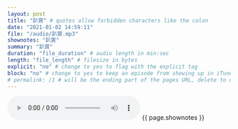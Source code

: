 ```yaml
---
layout: post
title: "趴賞" # quotes allow forbidden characters like the colon
date: "2021-01-02 14:59:11"
file: "/audio/趴賞.mp3"
shownotes: "趴賞"
summary: "趴賞"
duration: "file_duration" # audio length in min:sec
length: "file_length" # filesize in bytes
explicit: "no" # change to yes to flag with the explicit tag
block: "no" # change to yes to keep an episode from showing up in iTunes
# permalink: /1 # will be the ending part of the pages URL, delete to default to the title
---
```


<audio controls>
<source src="{{site.url}}{{site.baseurl}}{{ page.file }}" type="audio/x-mp3">
Your browser does not support the audio element.
</audio>
{{ page.shownotes }}
